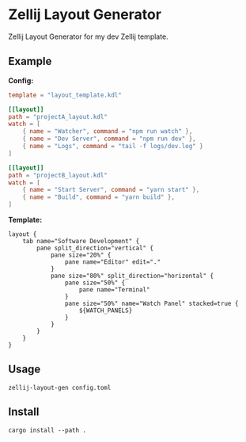 # Zellij Layout Generator

Zellij Layout Generator for my dev Zellij template.

## Example

**Config:**

```toml
template = "layout_template.kdl"

[[layout]]
path = "projectA_layout.kdl"
watch = [
    { name = "Watcher", command = "npm run watch" },
    { name = "Dev Server", command = "npm run dev" },
    { name = "Logs", command = "tail -f logs/dev.log" }
]

[[layout]]
path = "projectB_layout.kdl"
watch = [
    { name = "Start Server", command = "yarn start" },
    { name = "Build", command = "yarn build" },
]
```

**Template:**
```kdl
layout {
    tab name="Software Development" {
        pane split_direction="vertical" {
            pane size="20%" {
                pane name="Editor" edit="."
            }
            pane size="80%" split_direction="horizontal" {
                pane size="50%" {
                    pane name="Terminal"
                }
                pane size="50%" name="Watch Panel" stacked=true {
                    ${WATCH_PANELS}
                }
            }
        }
    }
}
```

## Usage

`zellij-layout-gen config.toml`

## Install

`cargo install --path .`
